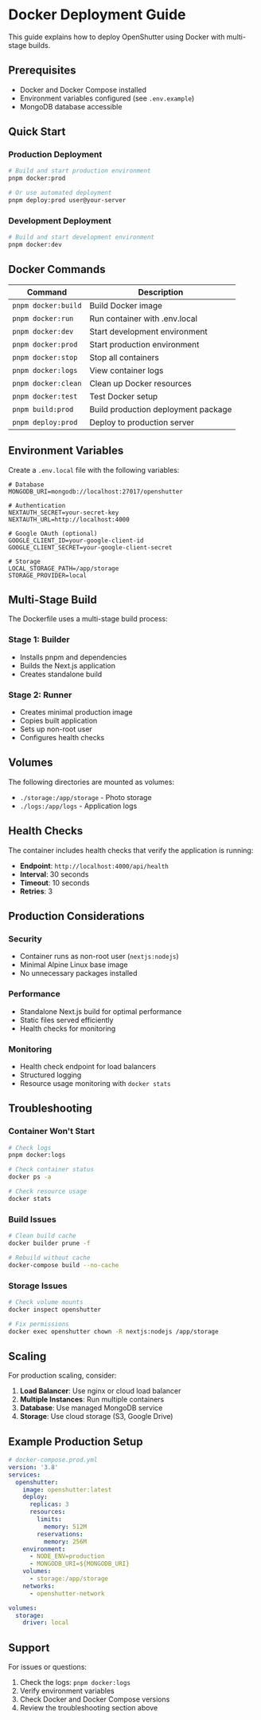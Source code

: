 # Docker Deployment Guide

This guide explains how to deploy OpenShutter using Docker with multi-stage builds.

## Prerequisites

- Docker and Docker Compose installed
- Environment variables configured (see `.env.example`)
- MongoDB database accessible

## Quick Start

### Production Deployment

```bash
# Build and start production environment
pnpm docker:prod

# Or use automated deployment
pnpm deploy:prod user@your-server
```

### Development Deployment

```bash
# Build and start development environment
pnpm docker:dev
```

## Docker Commands

| Command | Description |
|---------|-------------|
| `pnpm docker:build` | Build Docker image |
| `pnpm docker:run` | Run container with .env.local |
| `pnpm docker:dev` | Start development environment |
| `pnpm docker:prod` | Start production environment |
| `pnpm docker:stop` | Stop all containers |
| `pnpm docker:logs` | View container logs |
| `pnpm docker:clean` | Clean up Docker resources |
| `pnpm docker:test` | Test Docker setup |
| `pnpm build:prod` | Build production deployment package |
| `pnpm deploy:prod` | Deploy to production server |

## Environment Variables

Create a `.env.local` file with the following variables:

```env
# Database
MONGODB_URI=mongodb://localhost:27017/openshutter

# Authentication
NEXTAUTH_SECRET=your-secret-key
NEXTAUTH_URL=http://localhost:4000

# Google OAuth (optional)
GOOGLE_CLIENT_ID=your-google-client-id
GOOGLE_CLIENT_SECRET=your-google-client-secret

# Storage
LOCAL_STORAGE_PATH=/app/storage
STORAGE_PROVIDER=local
```

## Multi-Stage Build

The Dockerfile uses a multi-stage build process:

### Stage 1: Builder
- Installs pnpm and dependencies
- Builds the Next.js application
- Creates standalone build

### Stage 2: Runner
- Creates minimal production image
- Copies built application
- Sets up non-root user
- Configures health checks

## Volumes

The following directories are mounted as volumes:

- `./storage:/app/storage` - Photo storage
- `./logs:/app/logs` - Application logs

## Health Checks

The container includes health checks that verify the application is running:

- **Endpoint**: `http://localhost:4000/api/health`
- **Interval**: 30 seconds
- **Timeout**: 10 seconds
- **Retries**: 3

## Production Considerations

### Security
- Container runs as non-root user (`nextjs:nodejs`)
- Minimal Alpine Linux base image
- No unnecessary packages installed

### Performance
- Standalone Next.js build for optimal performance
- Static files served efficiently
- Health checks for monitoring

### Monitoring
- Health check endpoint for load balancers
- Structured logging
- Resource usage monitoring with `docker stats`

## Troubleshooting

### Container Won't Start
```bash
# Check logs
pnpm docker:logs

# Check container status
docker ps -a

# Check resource usage
docker stats
```

### Build Issues
```bash
# Clean build cache
docker builder prune -f

# Rebuild without cache
docker-compose build --no-cache
```

### Storage Issues
```bash
# Check volume mounts
docker inspect openshutter

# Fix permissions
docker exec openshutter chown -R nextjs:nodejs /app/storage
```

## Scaling

For production scaling, consider:

1. **Load Balancer**: Use nginx or cloud load balancer
2. **Multiple Instances**: Run multiple containers
3. **Database**: Use managed MongoDB service
4. **Storage**: Use cloud storage (S3, Google Drive)

## Example Production Setup

```yaml
# docker-compose.prod.yml
version: '3.8'
services:
  openshutter:
    image: openshutter:latest
    deploy:
      replicas: 3
      resources:
        limits:
          memory: 512M
        reservations:
          memory: 256M
    environment:
      - NODE_ENV=production
      - MONGODB_URI=${MONGODB_URI}
    volumes:
      - storage:/app/storage
    networks:
      - openshutter-network

volumes:
  storage:
    driver: local
```

## Support

For issues or questions:
1. Check the logs: `pnpm docker:logs`
2. Verify environment variables
3. Check Docker and Docker Compose versions
4. Review the troubleshooting section above
